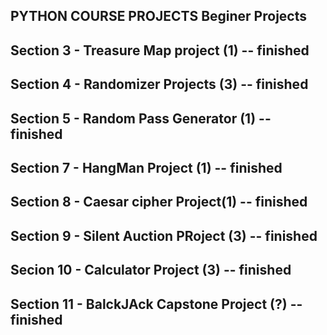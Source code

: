 ## PYTHON COURSE PROJECTS Beginer Projects
## Section 3 - Treasure Map project (1) -- finished
## Section 4 - Randomizer Projects (3) -- finished
## Section 5 - Random Pass Generator (1) -- finished
## Section 7 - HangMan Project (1) -- finished
## Section 8 - Caesar cipher Project(1) -- finished
## Section 9 - Silent Auction PRoject (3) -- finished
## Secion 10 - Calculator Project (3) -- finished
## Section 11 - BalckJAck Capstone Project (?) -- finished